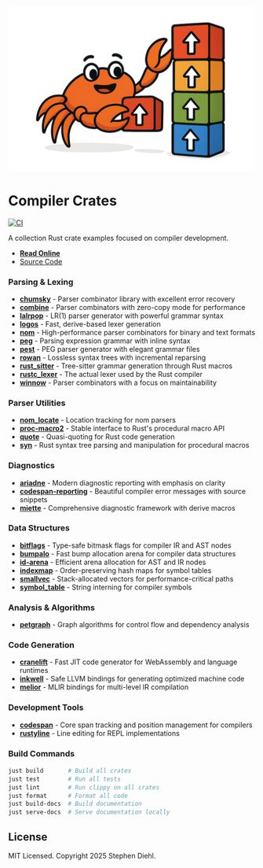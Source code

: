 <div align="center">
    <img src="./docs/src/logo.png" width="512" height="auto">
</div>

# Compiler Crates

[![CI](https://github.com/sdiehl/compiler-crates/actions/workflows/ci.yml/badge.svg)](https://github.com/sdiehl/compiler-crates/actions/workflows/ci.yml)

A collection Rust crate examples focused on compiler development.

* [**Read Online**](https://sdiehl.github.io/compiler-crates/)
* [Source Code](https://github.com/sdiehl/compiler-crates)

### Parsing & Lexing

- [**chumsky**](./chumsky/src/lib.rs) - Parser combinator library with excellent error recovery
- [**combine**](./combine/src/lib.rs) - Parser combinators with zero-copy mode for performance
- [**lalrpop**](./lalrpop/src/lib.rs) - LR(1) parser generator with powerful grammar syntax
- [**logos**](./logos/src/lib.rs) - Fast, derive-based lexer generation
- [**nom**](./nom/src/lib.rs) - High-performance parser combinators for binary and text formats
- [**peg**](./peg/src/lib.rs) - Parsing expression grammar with inline syntax
- [**pest**](./pest/src/lib.rs) - PEG parser generator with elegant grammar files
- [**rowan**](./rowan/src/lib.rs) - Lossless syntax trees with incremental reparsing
- [**rust_sitter**](./rust_sitter/src/lib.rs) - Tree-sitter grammar generation through Rust macros
- [**rustc_lexer**](./rustc_lexer/src/lib.rs) - The actual lexer used by the Rust compiler
- [**winnow**](./winnow/src/lib.rs) - Parser combinators with a focus on maintainability

### Parser Utilities

- [**nom_locate**](./nom_locate/src/lib.rs) - Location tracking for nom parsers
- [**proc-macro2**](./proc-macro2/src/lib.rs) - Stable interface to Rust's procedural macro API
- [**quote**](./quote/src/lib.rs) - Quasi-quoting for Rust code generation
- [**syn**](./syn/src/lib.rs) - Rust syntax tree parsing and manipulation for procedural macros

### Diagnostics

- [**ariadne**](./ariadne/src/lib.rs) - Modern diagnostic reporting with emphasis on clarity
- [**codespan-reporting**](./codespan-reporting/src/lib.rs) - Beautiful compiler error messages with source snippets
- [**miette**](./miette/src/lib.rs) - Comprehensive diagnostic framework with derive macros

### Data Structures

- [**bitflags**](./bitflags/src/lib.rs) - Type-safe bitmask flags for compiler IR and AST nodes
- [**bumpalo**](./bumpalo/src/lib.rs) - Fast bump allocation arena for compiler data structures
- [**id-arena**](./id-arena/src/lib.rs) - Efficient arena allocation for AST and IR nodes
- [**indexmap**](./indexmap/src/lib.rs) - Order-preserving hash maps for symbol tables
- [**smallvec**](./smallvec/src/lib.rs) - Stack-allocated vectors for performance-critical paths
- [**symbol_table**](./symbol_table/src/lib.rs) - String interning for compiler symbols

### Analysis & Algorithms

- [**petgraph**](./petgraph/src/lib.rs) - Graph algorithms for control flow and dependency analysis

### Code Generation

- [**cranelift**](./cranelift/src/lib.rs) - Fast JIT code generator for WebAssembly and language runtimes
- [**inkwell**](./inkwell/src/lib.rs) - Safe LLVM bindings for generating optimized machine code
- [**melior**](./melior/src/lib.rs) - MLIR bindings for multi-level IR compilation

### Development Tools

- [**codespan**](./codespan/src/lib.rs) - Core span tracking and position management for compilers
- [**rustyline**](./rustyline/src/lib.rs) - Line editing for REPL implementations

### Build Commands

```bash
just build       # Build all crates
just test        # Run all tests
just lint        # Run clippy on all crates
just format      # Format all code
just build-docs  # Build documentation
just serve-docs  # Serve documentation locally
```

## License

MIT Licensed. Copyright 2025 Stephen Diehl.
